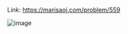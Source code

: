 Link: https://marisaoj.com/problem/559

![image](https://github.com/user-attachments/assets/199d6096-02ef-466f-adbc-ca28633f3923)
